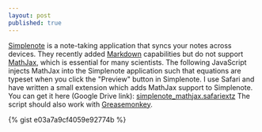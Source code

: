 ```yaml
---
layout: post
published: true
---
```


[Simplenote](http://simplenote.com) is a note-taking application that syncs your notes across devices. They recently added [Markdown](http://daringfireball.net/projects/markdown/) capabilities but do not support [MathJax](http://www.mathjax.org), which is essential for many scientists. The following JavaScript injects MathJax into the Simplenote application such that equations are typeset when you click the "Preview" button in Simplenote. I use Safari and have written a small extension which adds MathJax support to Simplenote. You can get it here (Google Drive link): [simplenote_mathjax.safariextz](https://drive.google.com/file/d/0BwG2uZkT-BMOV3pSUERlZXFqRkk/view?usp=sharing) The script should also work with [Greasemonkey](http://www.greasespot.net).

{% gist e03a7a9cf4059e92774b %}
